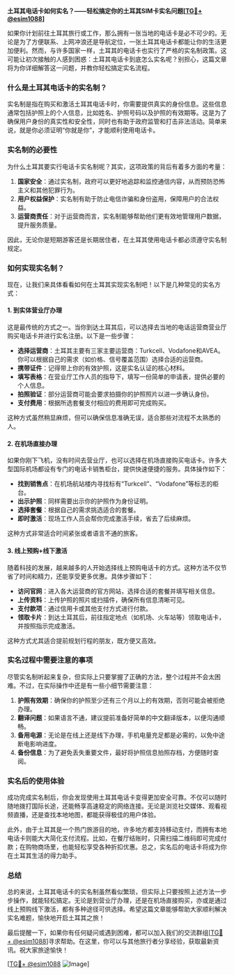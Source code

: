 **土耳其电话卡如何实名？——轻松搞定你的土耳其SIM卡实名问题[[TG💪+ @esim1088](https://t.me/s/esim1088)]**

如果你计划前往土耳其旅行或工作，那么拥有一张当地的电话卡是必不可少的。无论是为了方便联系、上网冲浪还是导航定位，一张土耳其电话卡都能让你的生活更加便利。然而，与许多国家一样，土耳其的电话卡也实行了严格的实名制政策。这可能让初次接触的人感到困惑：土耳其电话卡到底怎么实名呢？别担心，这篇文章将为你详细解答这一问题，并教你轻松搞定实名流程。

### 什么是土耳其电话卡的实名制？

实名制是指在购买和激活土耳其电话卡时，你需要提供真实的身份信息。这些信息通常包括护照上的个人信息，比如姓名、护照号码以及护照的有效期等。这是为了确保用户身份的真实性和安全性，同时也有助于政府监管和打击非法活动。简单来说，就是你必须证明“你就是你”，才能顺利使用电话卡。

### 实名制的必要性

为什么土耳其要实行电话卡实名制呢？其实，这项政策的背后有着多方面的考量：

1. **国家安全**：通过实名制，政府可以更好地追踪和监控通信内容，从而预防恐怖主义和其他犯罪行为。
2. **用户权益保护**：实名制有助于防止电信诈骗和身份盗用，保障用户的合法权益。
3. **运营商责任**：对于运营商而言，实名制能够帮助他们更有效地管理用户数据，提升服务质量。

因此，无论你是短期游客还是长期居住者，在土耳其使用电话卡都必须遵守实名制规定。

### 如何实现实名制？

现在，让我们来具体看看如何在土耳其实现实名制吧！以下是几种常见的实名方式：

#### 1. 到实体营业厅办理

这是最传统的方式之一。当你到达土耳其后，可以选择去当地的电话运营商营业厅购买电话卡并进行实名注册。以下是一些步骤：

- **选择运营商**：土耳其主要有三家主要运营商：Turkcell、Vodafone和AVEA。你可以根据自己的需求（如价格、信号覆盖范围）选择合适的运营商。
- **携带证件**：记得带上你的有效护照，这是实名认证的核心材料。
- **填写表格**：在营业厅工作人员的指导下，填写一份简单的申请表，提供必要的个人信息。
- **拍照验证**：部分运营商可能会要求拍摄你的护照照片以进一步确认身份。
- **支付费用**：根据所选套餐支付相应的费用即可完成购买。

这种方式虽然稍显麻烦，但可以确保信息准确无误，适合那些对流程不太熟悉的人。

#### 2. 在机场直接办理

如果你刚下飞机，没有时间去营业厅，也可以选择在机场直接购买电话卡。许多大型国际机场都设有专门的电话卡销售柜台，提供快速便捷的服务。具体操作如下：

- **找到销售点**：在机场航站楼内寻找标有“Turkcell”、“Vodafone”等标志的柜台。
- **出示护照**：同样需要出示你的护照作为身份证明。
- **选择套餐**：根据自己的需求挑选适合的套餐。
- **即时激活**：现场工作人员会帮你完成激活手续，省去了后续麻烦。

这种方式非常适合时间紧张或者语言不通的旅客。

#### 3. 线上预购+线下激活

随着科技的发展，越来越多的人开始选择线上预购电话卡的方式。这种方法不仅节省了时间和精力，还能享受更多优惠。具体步骤如下：

- **访问官网**：进入各大运营商的官方网站，选择合适的套餐并填写相关信息。
- **上传资料**：上传护照的照片或扫描件，确保所有信息清晰可见。
- **支付款项**：通过信用卡或其他支付方式进行付款。
- **领取卡片**：到达土耳其后，前往指定地点（如机场、火车站等）领取电话卡，并按照指示完成激活。

这种方式尤其适合提前规划行程的朋友，既方便又高效。

### 实名过程中需要注意的事项

尽管实名制听起来复杂，但实际上只要掌握了正确的方法，整个过程并不会太困难。不过，在实际操作中还是有一些小细节需要注意：

1. **护照有效期**：确保你的护照至少还有三个月以上的有效期，否则可能会被拒绝办理。
2. **翻译问题**：如果语言不通，建议提前准备好简单的中文翻译版本，以便沟通顺畅。
3. **备用电源**：无论是在线上还是线下办理，手机电量充足都是必需的，以免中途断电影响进度。
4. **备份信息**：为了避免丢失重要文件，最好将护照信息拍照存档，方便随时查阅。

### 实名后的使用体验

成功完成实名制后，你会发现使用土耳其电话卡变得更加安全可靠。不仅可以随时随地拨打国际长途，还能畅享高速稳定的网络连接。无论是浏览社交媒体、观看视频直播，还是查找本地地图，都能获得极佳的用户体验。

此外，由于土耳其是一个热门旅游目的地，许多地方都支持移动支付，而拥有本地电话卡则能大大简化支付流程。比如，在餐厅结账时，只需扫描二维码即可完成付款；在购物商场里，也能轻松享受各种折扣优惠。总之，实名后的电话卡将成为你在土耳其生活的得力助手。

### 总结

总的来说，土耳其电话卡的实名制虽然看似繁琐，但实际上只要按照上述方法一步步操作，就能轻松搞定。无论是到营业厅办理，还是在机场直接购买，亦或是通过线上预购线下激活，都有多种途径可供选择。希望这篇文章能够帮助大家顺利解决实名难题，愉快地开启土耳其之旅！

最后提醒一下，如果你有任何疑问或遇到困难，都可以加入我们的交流群组[[TG💪+ @esim1088](https://t.me/s/esim1088)]寻求帮助。在这里，你可以与其他旅行者分享经验，获取最新资讯。祝大家旅途愉快！

[[TG💪+ @esim1088](https://t.me/s/esim1088) ![Image](https://i.postimg.cc/4NQfJmqS/Snipaste-2025-05-13-00-14-12.png)]